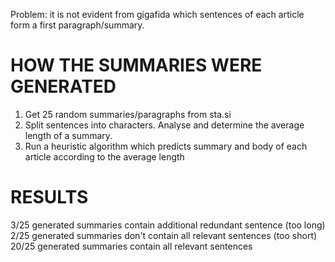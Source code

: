 Problem: it is not evident from gigafida which sentences of each article form a first paragraph/summary.

# HOW THE SUMMARIES WERE GENERATED
1. Get 25 random summaries/paragraphs from sta.si 
2. Split sentences into characters. Analyse and determine the average length of a summary.
3. Run a heuristic algorithm which predicts summary and body of each article according to the average length

# RESULTS
3/25 generated summaries contain additional redundant sentence (too long)
2/25 generated summaries don't contain all relevant sentences (too short)
20/25 generated summaries contain all relevant sentences
